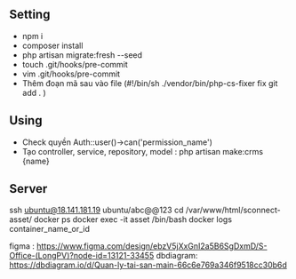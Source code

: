 ## Setting
- npm i
- composer install
- php artisan migrate:fresh --seed
- touch .git/hooks/pre-commit
- vim .git/hooks/pre-commit
- Thêm đoạn mã sau vào file  (#!/bin/sh ./vendor/bin/php-cs-fixer fix git add .
  )
## Using
- Check quyền Auth::user()->can('permission_name')
- Tạo controller, service, repository, model : php artisan make:crms {name}
## Server
ssh ubuntu@18.141.181.19
ubuntu/abc@@123
cd /var/www/html/sconnect-asset/
docker ps
docker exec -it asset /bin/bash
docker logs container_name_or_id

figma : https://www.figma.com/design/ebzV5jXxGnI2a5B6SgDxmD/S-Office-(LongPV)?node-id=13121-33455
dbdiagram: https://dbdiagram.io/d/Quan-ly-tai-san-main-66c6e769a346f9518cc30b6d
